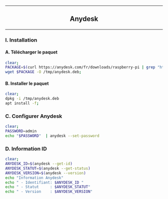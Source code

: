 ------------------------------------------------------------------------------------------------------------
## <p align='center'> Anydesk </p>

------------------------------------------------------------------------------------------------------------
### I. Installation
#### A. Télécharger le paquet
```bash
clear;
PACKAGE=$(curl https://anydesk.com/fr/downloads/raspberry-pi | grep "https://download.anydesk.com/rpi" | head -n 2 | cut -c 1000-5000 | cut -d ":" -f 16-17  | cut -d "}" -f 1 | cut -c 2-80 | cut -d '"' -f 1)
wget $PACKAGE -O /tmp/anydesk.deb;
```

#### B. Installer le paquet
```bash
clear;
dpkg -i /tmp/anydesk.deb
apt install -f;
```

### C. Configurer Anydesk
```bash
clear;
PASSWORD=admin
echo "$PASSWORD"  | anydesk --set-password
```

### D. Information ID
```bash
clear;
ANYDESK_ID=$(anydesk --get-id)
ANYDESK_STATUT=$(anydesk --get-status)
ANYDESK_VERSION=$(anydesk --version)
echo "Information Anydesk"
echo " - Identifiant: $ANYDESK_ID "
echo " - Statut     : $ANYDESK_STATUT"
echo " - Version    : $ANYDESK_VERSION"
```
